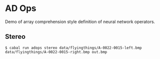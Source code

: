 
# AD Ops

Demo of array comprehension style definition of neural network operators.

## Stereo
```
$ cabal run adops stereo data/flyingthings/A-0022-0015-left.bmp data/flyingthings/A-0022-0015-right.bmp out.bmp
```

